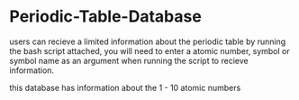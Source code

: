 # Periodic-Table-Database

users can recieve a limited information about the periodic table by running the bash script attached, you will need to enter a atomic number, symbol or symbol name as an argument when running the script to recieve information.


this database has information about the 1 - 10 atomic numbers 
